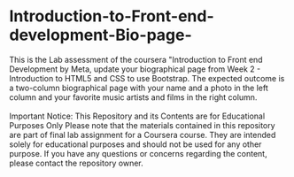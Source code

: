 # Introduction-to-Front-end-development-Bio-page-
This is the Lab assessment of the coursera "Introduction to Front end Development by Meta,  update your biographical page from Week 2 - Introduction to HTML5 and CSS to use Bootstrap.  The expected outcome is a two-column biographical page with your name and a photo in the left column and your favorite music artists and films in the right column.
<br>
<br>
Important Notice: This Repository and its Contents are for Educational Purposes Only
Please note that the materials contained in this repository are part of final lab assignment for a Coursera course. They are intended solely for educational purposes and should not be used for any other purpose.
If you have any questions or concerns regarding the content, please contact the repository owner.
